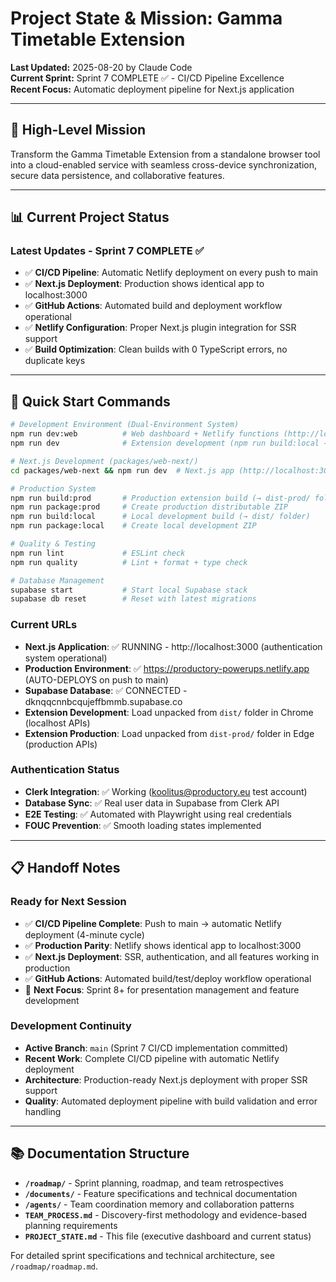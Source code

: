 # Project State & Mission: Gamma Timetable Extension

**Last Updated:** 2025-08-20 by Claude Code  
**Current Sprint:** Sprint 7 COMPLETE ✅ - CI/CD Pipeline Excellence  
**Recent Focus:** Automatic deployment pipeline for Next.js application

---

## 🎯 High-Level Mission

Transform the Gamma Timetable Extension from a standalone browser tool into a cloud-enabled service with seamless cross-device synchronization, secure data persistence, and collaborative features.

---

## 📊 Current Project Status

### **Latest Updates - Sprint 7 COMPLETE ✅**
- ✅ **CI/CD Pipeline**: Automatic Netlify deployment on every push to main
- ✅ **Next.js Deployment**: Production shows identical app to localhost:3000
- ✅ **GitHub Actions**: Automated build and deployment workflow operational
- ✅ **Netlify Configuration**: Proper Next.js plugin integration for SSR support
- ✅ **Build Optimization**: Clean builds with 0 TypeScript errors, no duplicate keys

---

## 🚀 Quick Start Commands

```bash
# Development Environment (Dual-Environment System)
npm run dev:web          # Web dashboard + Netlify functions (http://localhost:3000)
npm run dev              # Extension development (npm run build:local → dist/ folder)

# Next.js Development (packages/web-next/)
cd packages/web-next && npm run dev  # Next.js app (http://localhost:3001)

# Production System
npm run build:prod       # Production extension build (→ dist-prod/ folder)
npm run package:prod     # Create production distributable ZIP
npm run build:local      # Local development build (→ dist/ folder)
npm run package:local    # Create local development ZIP

# Quality & Testing  
npm run lint             # ESLint check
npm run quality          # Lint + format + type check

# Database Management
supabase start           # Start local Supabase stack
supabase db reset        # Reset with latest migrations
```

### **Current URLs**
- **Next.js Application**: ✅ RUNNING - http://localhost:3000 (authentication system operational)
- **Production Environment**: ✅ https://productory-powerups.netlify.app (AUTO-DEPLOYS on push to main)
- **Supabase Database**: ✅ CONNECTED - dknqqcnnbcqujeffbmmb.supabase.co 
- **Extension Development**: Load unpacked from `dist/` folder in Chrome (localhost APIs)
- **Extension Production**: Load unpacked from `dist-prod/` folder in Edge (production APIs)

### **Authentication Status**
- **Clerk Integration**: ✅ Working (koolitus@productory.eu test account)
- **Database Sync**: ✅ Real user data in Supabase from Clerk API
- **E2E Testing**: ✅ Automated with Playwright using real credentials
- **FOUC Prevention**: ✅ Smooth loading states implemented

---

## 📋 Handoff Notes

### **Ready for Next Session**
- ✅ **CI/CD Pipeline Complete**: Push to main → automatic Netlify deployment (4-minute cycle)
- ✅ **Production Parity**: Netlify shows identical app to localhost:3000
- ✅ **Next.js Deployment**: SSR, authentication, and all features working in production
- ✅ **GitHub Actions**: Automated build/test/deploy workflow operational
- 🔄 **Next Focus**: Sprint 8+ for presentation management and feature development

### **Development Continuity**
- **Active Branch**: `main` (Sprint 7 CI/CD implementation committed)
- **Recent Work**: Complete CI/CD pipeline with automatic Netlify deployment
- **Architecture**: Production-ready Next.js deployment with proper SSR support
- **Quality**: Automated deployment pipeline with build validation and error handling

---

## 📚 Documentation Structure

- **`/roadmap/`** - Sprint planning, roadmap, and team retrospectives
- **`/documents/`** - Feature specifications and technical documentation  
- **`/agents/`** - Team coordination memory and collaboration patterns
- **`TEAM_PROCESS.md`** - Discovery-first methodology and evidence-based planning requirements
- **`PROJECT_STATE.md`** - This file (executive dashboard and current status)

For detailed sprint specifications and technical architecture, see `/roadmap/roadmap.md`.